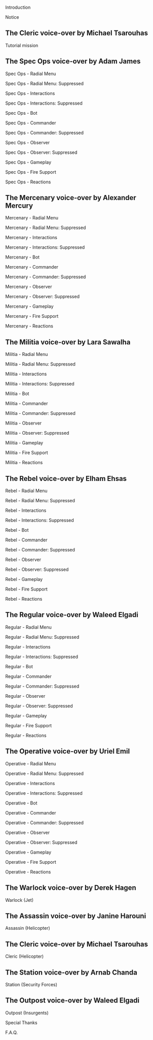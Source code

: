 Introduction

Notice

## The Cleric voice-over by Michael Tsarouhas
Tutorial mission

## The Spec Ops voice-over by Adam James
Spec Ops - Radial Menu

Spec Ops - Radial Menu: Suppressed

Spec Ops - Interactions

Spec Ops - Interactions: Suppressed

Spec Ops - Bot

Spec Ops - Commander

Spec Ops - Commander: Suppressed

Spec Ops - Observer

Spec Ops - Observer: Suppressed

Spec Ops - Gameplay

Spec Ops - Fire Support

Spec Ops - Reactions

## The Mercenary voice-over by Alexander Mercury
Mercenary - Radial Menu

Mercenary - Radial Menu: Suppressed

Mercenary - Interactions

Mercenary - Interactions: Suppressed

Mercenary - Bot

Mercenary - Commander

Mercenary - Commander: Suppressed

Mercenary - Observer

Mercenary - Observer: Suppressed

Mercenary - Gameplay

Mercenary - Fire Support

Mercenary - Reactions

## The Militia voice-over by Lara Sawalha
Militia - Radial Menu

Militia - Radial Menu: Suppressed

Militia - Interactions

Militia - Interactions: Suppressed

Militia - Bot

Militia - Commander

Militia - Commander: Suppressed

Militia - Observer

Militia - Observer: Suppressed

Militia - Gameplay

Militia - Fire Support

Militia - Reactions

## The Rebel voice-over by Elham Ehsas
Rebel - Radial Menu

Rebel - Radial Menu: Suppressed

Rebel - Interactions

Rebel - Interactions: Suppressed

Rebel - Bot

Rebel - Commander

Rebel - Commander: Suppressed

Rebel - Observer

Rebel - Observer: Suppressed

Rebel - Gameplay

Rebel - Fire Support

Rebel - Reactions

## The Regular voice-over by Waleed Elgadi
Regular - Radial Menu

Regular - Radial Menu: Suppressed

Regular - Interactions

Regular - Interactions: Suppressed

Regular - Bot

Regular - Commander

Regular - Commander: Suppressed

Regular - Observer

Regular - Observer: Suppressed

Regular - Gameplay

Regular - Fire Support

Regular - Reactions

## The Operative voice-over by Uriel Emil
Operative - Radial Menu

Operative - Radial Menu: Suppressed

Operative - Interactions

Operative - Interactions: Suppressed

Operative - Bot

Operative - Commander

Operative - Commander: Suppressed

Operative - Observer

Operative - Observer: Suppressed

Operative - Gameplay

Operative - Fire Support

Operative - Reactions

## The Warlock voice-over by Derek Hagen
Warlock (Jet)

## The Assassin voice-over by Janine Harouni
Assassin (Helicopter)

## The Cleric voice-over by Michael Tsarouhas
Cleric (Helicopter)

## The Station voice-over by Arnab Chanda
Station (Security Forces)

## The Outpost voice-over by Waleed Elgadi
Outpost (Insurgents)

Special Thanks

F.A.Q.